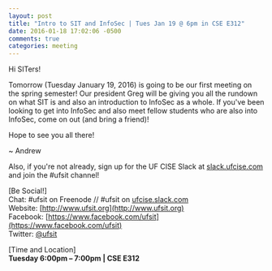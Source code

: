 ```yaml
---
layout: post
title: "Intro to SIT and InfoSec | Tues Jan 19 @ 6pm in CSE E312"
date: 2016-01-18 17:02:06 -0500
comments: true
categories: meeting
---
```


Hi SITers!

Tomorrow (Tuesday January 19, 2016) is going to be our first meeting on the spring semester! Our president Greg will be giving you all the rundown on what SIT is and also an introduction to InfoSec as a whole. If you've been looking to get into InfoSec and also meet fellow students who are also into InfoSec, come on out (and bring a friend)!

<!-- MORE -->

Hope to see you all there!

~ Andrew

Also, if you're not already, sign up for the UF CISE Slack at [slack.ufcise.com](https://slack.ufcise.com) and join the #ufsit channel!

[Be Social!]  
Chat: #ufsit on Freenode // #ufsit on [ufcise.slack.com](https://slack.ufcise.com)  
Website: [http://www.ufsit.org](http://www.ufsit.org)  
Facebook: [https://www.facebook.com/ufsit](https://www.facebook.com/ufsit)  
Twitter: [@ufsit](https://twitter.com/ufsit)

[Time and Location]  
__Tuesday 6:00pm – 7:00pm | CSE E312__
